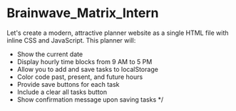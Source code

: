 # Brainwave_Matrix_Intern 
Let's create a modern, attractive planner website as a single HTML file with inline CSS and JavaScript. This planner will:
- Show the current date
- Display hourly time blocks from 9 AM to 5 PM
- Allow you to add and save tasks to localStorage
- Color code past, present, and future hours
- Provide save buttons for each task
- Include a clear all tasks button
- Show confirmation message upon saving tasks */
